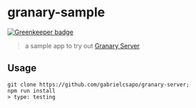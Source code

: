 # granary-sample

[![Greenkeeper badge](https://badges.greenkeeper.io/gabrielcsapo/granary-sample.svg)](https://greenkeeper.io/)

> a sample app to try out [Granary Server](https://github.com/gabrielcsapo/granary-server)

## Usage

```
git clone https://github.com/gabrielcsapo/granary-server;
npm run install
> type: testing
```
